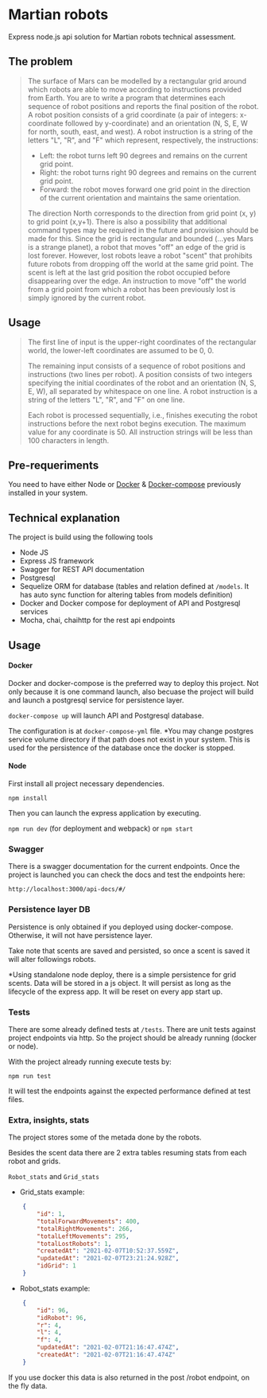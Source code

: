 # Martian robots

Express node.js api solution for Martian robots technical assessment.

## The problem
> The surface of Mars can be modelled by a rectangular grid around which robots are able to move according to instructions provided from Earth. You are to write a program that determines each sequence of robot positions and reports the final position of the robot.
> A robot position consists of a grid coordinate (a pair of integers: x-coordinate followed by y-coordinate) and an orientation (N, S, E, W for north, south, east, and west). A robot instruction is a string of the letters "L", "R", and "F" which represent, respectively, the instructions:
>
> - Left: the robot turns left 90 degrees and remains on the current grid point.
> - Right: the robot turns right 90 degrees and remains on the current grid point.
> - Forward: the robot moves forward one grid point in the direction of the current orientation and maintains the same orientation.
>
> The direction North corresponds to the direction from grid point (x, y) to grid point (x,y+1).
> There is also a possibility that additional command types may be required in the future and provision should be made for this.
> Since the grid is rectangular and bounded (...yes Mars is a strange planet), a robot that moves "off" an edge of the grid is lost forever. However, lost robots leave a robot "scent" that prohibits future robots from dropping off the world at the same grid point. The scent is left at the last grid position the robot occupied before disappearing over the edge. An instruction to move "off" the world from a grid point from which a robot has been previously lost is simply ignored by the current robot.

## Usage

>The first line of input is the upper-right coordinates of the rectangular world, the lower-left coordinates are assumed to be 0, 0.
>
>The remaining input consists of a sequence of robot positions and instructions (two lines per robot). A position consists of two integers specifying the initial coordinates of the robot and an orientation (N, S, E, W), all separated by whitespace on one line. A robot instruction is a string of the letters "L", "R", and "F" on one line.
>
>Each robot is processed sequentially, i.e., finishes executing the robot instructions before the next robot begins execution. The maximum value for any coordinate is 50. All instruction strings will be less than 100 characters in length.

## Pre-requeriments

You need to have either Node or [Docker](https://docs.docker.com/engine/install/) & [Docker-compose](https://docs.docker.com/compose/install/) previously installed in your system.

## Technical explanation
The project is build using the following tools
- Node JS
- Express JS framework
- Swagger for REST API documentation
- Postgresql
- Sequelize ORM for database (tables and relation defined at `/models`. It has auto sync function for altering tables from models definition)
- Docker and Docker compose for deployment of API and Postgresql services
- Mocha, chai, chaihttp for the rest api endpoints

## Usage
#### Docker
Docker and docker-compose is the preferred way to deploy this project. Not only because it is one command launch, also becuase the project will build and launch a postgresql service for persistence layer.

`docker-compose up` will launch API and Postgresql database.

The configuration is at `docker-compose-yml` file. *You may change postgres service volume directory if that path does not exist in your system. This is used for the persistence of the database once the docker is stopped.

#### Node

First install all project necessary dependencies.

`npm install`

Then you can launch the express application by executing.

`npm run dev` (for deployment and webpack) or `npm start`

### Swagger

There is a swagger documentation for the current endpoints. Once the project is launched you can check the docs and test the endpoints here:

`http://localhost:3000/api-docs/#/`

### Persistence layer DB
Persistence is only obtained if you deployed using docker-compose. Otherwise, it will not have persistence layer.

Take note that scents are saved and persisted, so once a scent is saved it will alter followings robots.

*Using standalone node deploy, there is a simple persistence for grid scents. Data will be stored in a js object. It will persist as long as the lifecycle of the express app. It will be reset on every app start up.
### Tests
There are some already defined tests at `/tests`.
There are unit tests against project endpoints via http. So the project should be already running (docker or node).

With the project already running execute tests by:

`npm run test`

It will test the endpoints against the expected performance defined at test files.

### Extra, insights, stats
The project stores some of the metada done by the robots.

Besides the scent data there are 2 extra tables resuming stats from each robot and grids.

`Robot_stats` and `Grid_stats`

- Grid_stats example:
```json
    {
        "id": 1,
        "totalForwardMovements": 400,
        "totalRightMovements": 266,
        "totalLeftMovements": 295,
        "totalLostRobots": 1,
        "createdAt": "2021-02-07T10:52:37.559Z",
        "updatedAt": "2021-02-07T23:21:24.928Z",
        "idGrid": 1
    }
```
- Robot_stats example:
```json
    {
        "id": 96,
        "idRobot": 96,
        "r": 4,
        "l": 4,
        "f": 4,
        "updatedAt": "2021-02-07T21:16:47.474Z",
        "createdAt": "2021-02-07T21:16:47.474Z"
    }
```

If you use docker this data is also returned in the post /robot endpoint, on the fly data.